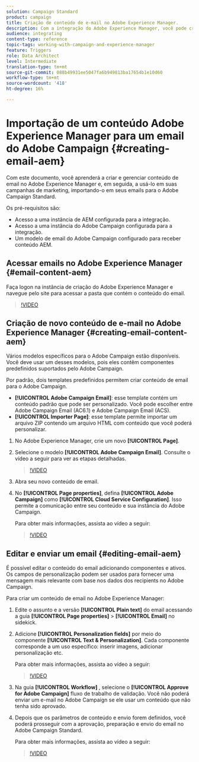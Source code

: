 ```yaml
---
solution: Campaign Standard
product: campaign
title: Criação de conteúdo de e-mail no Adobe Experience Manager.
description: Com a integração do Adobe Experience Manager, você pode criar conteúdo diretamente no AEM e usá-lo posteriormente no Adobe Campaign.
audience: integrating
content-type: reference
topic-tags: working-with-campaign-and-experience-manager
feature: Triggers
role: Data Architect
level: Intermediate
translation-type: tm+mt
source-git-commit: 088b49931ee5047fa6b949813ba17654b1e10d60
workflow-type: tm+mt
source-wordcount: '418'
ht-degree: 16%

---
```



# Importação de um conteúdo Adobe Experience Manager para um email do Adobe Campaign {#creating-email-aem}

Com este documento, você aprenderá a criar e gerenciar conteúdo de email no Adobe Experience Manager e, em seguida, a usá-lo em suas campanhas de marketing, importando-o em seus emails para o Adobe Campaign Standard.

Os pré-requisitos são:

* Acesso a uma instância de AEM configurada para a integração.
* Acesso a uma instância do Adobe Campaign configurada para a integração.
* Um modelo de email do Adobe Campaign configurado para receber conteúdo AEM.

## Acessar emails no Adobe Experience Manager {#email-content-aem}

Faça logon na instância de criação do Adobe Experience Manager e navegue pelo site para acessar a pasta que contém o conteúdo do email.

>[!VIDEO](https://video.tv.adobe.com/v/29996)

## Criação de novo conteúdo de e-mail no Adobe Experience Manager {#creating-email-content-aem}

Vários modelos específicos para o Adobe Campaign estão disponíveis. Você deve usar um desses modelos, pois eles contêm componentes predefinidos suportados pelo Adobe Campaign.

Por padrão, dois templates predefinidos permitem criar conteúdo de email para o Adobe Campaign.

* **[!UICONTROL Adobe Campaign Email]**: esse template contém um conteúdo padrão que pode ser personalizado. Você pode escolher entre Adobe Campaign Email (AC6.1) e Adobe Campaign Email (ACS).
* **[!UICONTROL Importer Page]**: esse template permite importar um arquivo ZIP contendo um arquivo HTML com conteúdo que você poderá personalizar.

1. No Adobe Experience Manager, crie um novo **[!UICONTROL Page]**.

1. Selecione o modelo **[!UICONTROL Adobe Campaign Email]**. Consulte o vídeo a seguir para ver as etapas detalhadas.
   >[!VIDEO](https://video.tv.adobe.com/v/29997)

1. Abra seu novo conteúdo de email.

1. No **[!UICONTROL Page properties]**, defina **[!UICONTROL Adobe Campaign]** como **[!UICONTROL Cloud Service Configuration]**. Isso permite a comunicação entre seu conteúdo e sua instância do Adobe Campaign.

   Para obter mais informações, assista ao vídeo a seguir:

   >[!VIDEO](https://video.tv.adobe.com/v/29999)

## Editar e enviar um email {#editing-email-aem}

É possível editar o conteúdo do email adicionando componentes e ativos. Os campos de personalização podem ser usados para fornecer uma mensagem mais relevante com base nos dados dos recipients no Adobe Campaign.

Para criar um conteúdo de email no Adobe Experience Manager:

1. Edite o assunto e a versão **[!UICONTROL Plain text]** do email acessando a guia **[!UICONTROL Page properties]** > **[!UICONTROL Email]** no sidekick.

1. Adicione **[!UICONTROL Personalization fields]** por meio do componente **[!UICONTROL Text & Personalization]**. Cada componente corresponde a um uso específico: inserir imagens, adicionar personalização etc.

   Para obter mais informações, assista ao vídeo a seguir:
   >[!VIDEO](https://video.tv.adobe.com/v/29998)

1. Na guia **[!UICONTROL Workflow]** , selecione o **[!UICONTROL Approve for Adobe Campaign]** fluxo de trabalho de validação. Você não poderá enviar um e-mail no Adobe Campaign se ele usar um conteúdo que não tenha sido aprovado.

1. Depois que os parâmetros de conteúdo e envio forem definidos, você poderá prosseguir com a aprovação, preparação e envio do email no Adobe Campaign Standard.

   Para obter mais informações, assista ao vídeo a seguir:

   >[!VIDEO](https://video.tv.adobe.com/v/23721)
